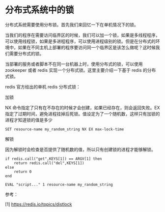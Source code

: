 # 分布式系统中的锁


<!--
ID: dfe3a53a-1e07-4139-8dbb-63ddfb1169c4
Status: publish
Date: 2017-11-15T04:42:00
Modified: 2020-05-16T11:53:48
wp_id: 552
-->


分布式系统需要使用分布锁。首先我们来回忆一下在单机情况下的锁。

当我们的程序在需要访问临界区的时候，我们可以加一个锁，如果是多线程程序，可以使用线程锁，如果是多进程程序，可以使用进程级别的锁。但是在分布式的环境中，如果在不同主机上部署的程序要访问同一个临界区是该怎么做呢？这时候我们需要分布式的锁。

当部署的服务或者脚本不在同一台机器上时，使用分布式的锁，可以使用 zookeeper 或者 redis 实现一个分布式锁。这里主要介绍一下基于 redis 的分布式锁。

redis 官方给出的单机 redis 分布式锁：

加锁

NX 命令指定了只有在不存在的时候才会创建，如果已经存在，则会返回失败。EX 指定了过期时间，避免进程挂掉后死锁。值设定为了一个随机数，这样只有加锁的进程才知道锁的值是多少

```
SET resource-name my_random_string NX EX max-lock-time
```

解锁

因为解锁时会检查是否提供了随机数的值，所以只有创建锁的进程才能够解锁。

```
if redis.call("get",KEYS[1]) == ARGV[1] then
    return redis.call("del",KEYS[1])
else
    return 0
end
```

```
EVAL "script..." 1 resource-name my_random_string
```

参考：

[1] https://redis.io/topics/distlock